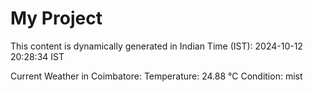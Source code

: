 # My Project

This content is dynamically generated in Indian Time (IST): 2024-10-12 20:28:34 IST


Current Weather in Coimbatore:
Temperature: 24.88 °C
Condition: mist
